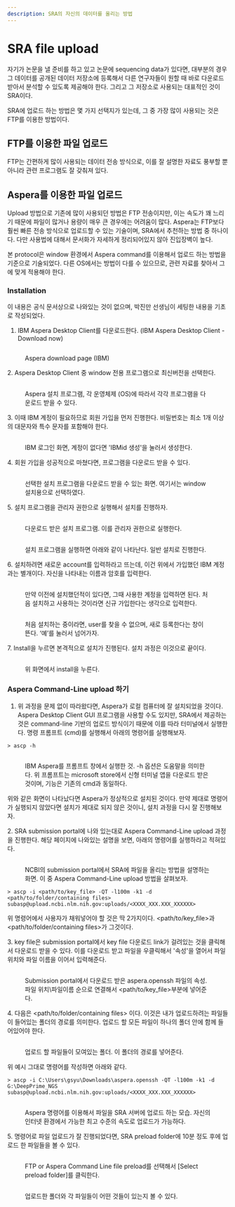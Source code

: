 ```yaml
---
description: SRA의 자신의 데이터를 올리는 방법
---
```


# SRA file upload

자기가 논문을 낼 준비를 하고 있고 논문에 sequencing data가 있다면, 대부분의 경우 그 데이터를 공개된 데이터 저장소에 등록해서 다른 연구자들이 원할 때 바로 다운로드 받아서 분석할 수 있도록 제공해야 한다. 그리고 그 저장소로 사용되는 대표적인 것이 SRA이다.

SRA에 업로드 하는 방법은 몇 가지 선택지가 있는데, 그 중 가장 많이 사용되는 것은 FTP를 이용한 방법이다.&#x20;

## FTP를 이용한 파일 업로드

FTP는 간편하게 많이 사용되는 데이터 전송 방식으로, 이를 잘 설명한 자료도 풍부할 뿐 아니라 관련 프로그램도 잘 갖춰져 있다.





## Aspera를 이용한 파일 업로드

Upload 방법으로 기존에 많이 사용되던 방법은 FTP 전송이지만, 이는 속도가 꽤 느리기 때문에 파일이 많거나 용량이 매우 큰 경우에는 어려움이 많다. Aspera는 FTP보다 훨씬 빠른 전송 방식으로 업로드할 수 있는 기술이며, SRA에서 추천하는 방법 중 하나이다. 다만 사용법에 대해서 문서화가 자세하게 정리되어있지 않아 진입장벽이 높다.

본 protocol은 window 환경에서 Aspera command를 이용해서 업로드 하는 방법을 기준으로 기술되었다. 다른 OS에서는 방법이 다를 수 있으므로, 관련 자료를 찾아서 그에 맞게 적용해야 한다.

### Installation

이 내용은 공식 문서상으로 나와있는 것이 없으며, 박진만 선생님이 세팅한 내용을 기초로 작성되었다.

1. IBM Aspera Desktop Client를 다운로드한다. (IBM Aspera Desktop Client - Download now)

<figure><img src="../../../.gitbook/assets/aspera_win_1.png" alt=""><figcaption><p>Aspera download page (IBM)</p></figcaption></figure>

2\. Aspera Desktop Client 중 window 전용 프로그램으로 최신버전을 선택한다.

<figure><img src="../../../.gitbook/assets/aspera_win_2.png" alt=""><figcaption><p>Aspera 설치 프로그램, 각 운영체제 (OS)에 따라서 각각 프로그램을 다운로드 받을 수 있다.</p></figcaption></figure>

3\. 이때 IBM 계정이 필요하므로 회원 가입을 먼저 진행한다. 비밀번호는 최소 1개 이상의 대문자와 특수 문자를 포함해야 한다.

<figure><img src="../../../.gitbook/assets/aspera_win_3 (1).png" alt=""><figcaption><p>IBM 로그인 화면, 계정이 없다면 'IBMid 생성'을 눌러서 생성한다.</p></figcaption></figure>

4\. 회원 가입을 성공적으로 마쳤다면, 프로그램을 다운로드 받을 수 있다.

<figure><img src="../../../.gitbook/assets/aspera_win_4.png" alt=""><figcaption><p>선택한 설치 프로그램을 다운로드 받을 수 있는 화면. 여기서는 window 설치용으로 선택하였다.</p></figcaption></figure>

5\. 설치 프로그램을 관리자 권한으로 실행해서 설치를 진행하자.

<figure><img src="../../../.gitbook/assets/aspera_win_5.png" alt=""><figcaption><p>다운로드 받은 설치 프로그램. 이를 관리자 권한으로 실행한다.</p></figcaption></figure>

<figure><img src="../../../.gitbook/assets/aspera_win_6.png" alt=""><figcaption><p>설치 프로그램을 실행하면 아래와 같이 나타난다. 일반 설치로 진행한다.</p></figcaption></figure>

6\. 설치하려면 새로운 account를 입력하라고 뜨는데, 이건 위에서 가입했던 IBM 계정과는 별개이다. 자신을 나타내는 이름과 암호를 입력한다.

<figure><img src="../../../.gitbook/assets/aspera_win_7.png" alt=""><figcaption><p>만약 이전에 설치했던적이 있다면, 그때 사용한 계정을 입력하면 된다. 처음 설치하고 사용하는 것이라면 신규 가입한다는 생각으로 입력한다.</p></figcaption></figure>

<figure><img src="../../../.gitbook/assets/aspera_win_8.png" alt=""><figcaption><p>처음 설치하는 중이라면, user를 찾을 수 없으며, 새로 등록한다는 창이 뜬다. ‘예’를 눌러서 넘어가자.</p></figcaption></figure>

7\. Install을 누르면 본격적으로 설치가 진행된다. 설치 과정은 이것으로 끝이다.

<figure><img src="../../../.gitbook/assets/aspera_win_9.png" alt=""><figcaption><p>위 화면에서 install을 누른다.</p></figcaption></figure>

### Aspera Command-Line upload 하기

1. 위 과정을 문제 없이 따라왔다면, Aspera가 로컬 컴퓨터에 잘 설치되었을 것이다. Aspera Desktop Client GUI 프로그램을 사용할 수도 있지만, SRA에서 제공하는 것은 command-line 기반의 업로드 방식이기 때문에 이를 따라 터미널에서 실행한다. 명령  프롬프트 (cmd)를 실행해서 아래의 명령어를 실행해보자.

```
> ascp -h
```

<figure><img src="../../../.gitbook/assets/aspera_Client_1.png" alt=""><figcaption><p>IBM Aspera를 프롬프트 창에서 실행한 것. -h 옵션은 도움말을 의미한다. 위 프롬프트는 microsoft store에서 신형 터미널 앱을 다운로드 받은 것이며, 기능은 기존의 cmd과 동일하다.</p></figcaption></figure>

위와 같은 화면이 나타났다면 Aspera가 정상적으로 설치된 것이다. 만약 제대로 명령어가 실행되지 않았다면 설치가 제대로 되지 않은 것이니, 설치 과정을 다시 잘 진행해보자.

2\. SRA submission portal에 나와 있는대로 Aspera Command-Line upload 과정을 진행한다. 해당 페이지에 나와있는 설명을 보면, 아래의 명령어를 실행하라고 적혀있다.

<figure><img src="../../../.gitbook/assets/aspera_Client_2.png" alt=""><figcaption><p>NCBI의 submission portal에서 SRA에 파일을 올리는 방법을 설명하는 화면. 이 중 Aspera Command-Line upload 방법을 살펴보자.</p></figcaption></figure>

```
> ascp -i <path/to/key_file> -QT -l100m -k1 -d <path/to/folder/containing files> subasp@upload.ncbi.nlm.nih.gov:uploads/<XXXX_XXX.XXX_XXXXXX>
```

위 명령어에서 사용자가 채워넣어야 할 것은 딱 2가지이다. \<path/to/key\_file>과 \<path/to/folder/containing files>가 그것이다.

3\. key file은 submission portal에서 key file 다운로드 link가 걸려있는 것을 클릭해서 다운로드 받을 수 있다. 이를 다운로드 받고 파일을 우클릭해서 '속성'을 열어서 파일 위치와 파일 이름을 이어서 입력해준다.&#x20;

<figure><img src="../../../.gitbook/assets/aspera_Client_3.png" alt=""><figcaption><p>Submission portal에서 다운로드 받은 aspera.openssh 파일의 속성.파일 위치\파일이름 순으로 연결해서 &#x3C;path/to/key_file>부분에 넣어준다.</p></figcaption></figure>

4\. 다음은 \<path/to/folder/containing files> 이다. 이것은 내가 업로드하려는 파일들이 들어있는 폴더의 경로를 의미한다. 업로드 할 모든 파일이 하나의 폴더 안에 함께 들어있어야 한다.

<figure><img src="../../../.gitbook/assets/aspera_Client_4.png" alt=""><figcaption><p>업로드 할 파일들이 모여있는 폴더. 이 폴더의 경로를 넣어준다.</p></figcaption></figure>

위 예시 그대로 명령어를 작성하면 아래와 같다.&#x20;

```
> ascp -i C:\Users\gsyu\Downloads\aspera.openssh -QT -l100m -k1 -d G:\DeepPrime_NGS subasp@upload.ncbi.nlm.nih.gov:uploads/<XXXX_XXX.XXX_XXXXXX>
```

<figure><img src="../../../.gitbook/assets/aspera_Client_5.png" alt=""><figcaption><p>Aspera 명령어를 이용해서 파일을 SRA 서버에 업로드 하는 모습. 자신의 인터넷 환경에서 가능한 최고 수준의 속도로 업로드가 가능하다.</p></figcaption></figure>

5\. 명령어로 파일 업로드가 잘 진행되었다면, SRA preload folder에 10분 정도 후에 업로드 한 파일들을 볼 수 있다.

<figure><img src="../../../.gitbook/assets/SRA_file_upload1.png" alt=""><figcaption><p>FTP or Aspera Command Line file preload를 선택해서 [Select preload folder]를 클릭한다.</p></figcaption></figure>

<figure><img src="../../../.gitbook/assets/SRA_file_upload2.png" alt=""><figcaption><p>업로드한 폴더와 각 파일들이 어떤 것들이 있는지 볼 수 있다.</p></figcaption></figure>



